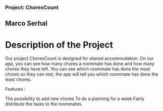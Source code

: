 ### Project: ChoresCount
## Marco Serhal
# Description of the Project

Our project ChoresCount is designed for shared accommodation. On our app, you can see how many chores a roommate has done and how many chores they have left. You can see which roommate has done the most chores so they can rest, the app will tell you which roommate has done the least chores.

Features :

The possibility to add new chores
To do a planning for a week
Fairly distribute the tasks to the roommates